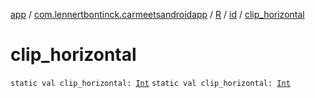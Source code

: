 [app](../../../index.md) / [com.lennertbontinck.carmeetsandroidapp](../../index.md) / [R](../index.md) / [id](index.md) / [clip_horizontal](./clip_horizontal.md)

# clip_horizontal

`static val clip_horizontal: `[`Int`](https://kotlinlang.org/api/latest/jvm/stdlib/kotlin/-int/index.html)
`static val clip_horizontal: `[`Int`](https://kotlinlang.org/api/latest/jvm/stdlib/kotlin/-int/index.html)